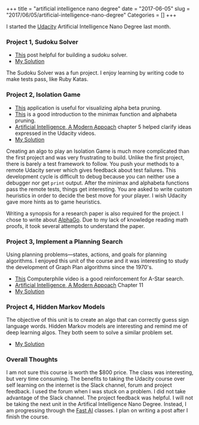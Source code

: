 +++
title = "artificial intelligence nano degree"
date = "2017-06-05"
slug = "2017/06/05/artificial-intelligence-nano-degree"
Categories = []
+++

I started the [Udacity](https://www.udacity.com/course/artificial-intelligence-nanodegree--nd889) Artificial Intelligence Nano Degree last month.

### Project 1, Sudoku Solver
* [This](http://norvig.com/sudoku.html) post helpful for building a sudoku solver.
* [My Solution](https://github.com/iacutone/AIND-Sudoku)

The Sudoku Solver was a fun project. I enjoy learning by writing code to make tests pass, like Ruby Katas.

### Project 2, Isolation Game
* [This](http://inst.eecs.berkeley.edu/~cs61b/fa14/ta-materials/apps/ab_tree_practice/) application is useful for visualizing alpha beta pruning.
* [This](https://www.youtube.com/watch?v=STjW3eH0Cik) is a good introduction to the minimax function and alphabeta pruning.
* [Artificial Intelligence, A Modern Appoach](http://stpk.cs.rtu.lv/sites/all/files/stpk/materiali/mi/artificial%20intelligence%20a%20modern%20approach.pdf) chapter 5 helped clarify ideas expressed in the Udacity videos.
* [My Solution](https://github.com/iacutone/AIND-Isolation)

Creating an algo to play an Isolation Game is much more complicated than the first project and was very frustrating to build. Unlike the first project, there is barely a test framework to follow. You push your methods to a remote Udacity server which gives feedback about test failures. This development cycle is difficult to debug because you can neither use a debugger nor get `print` output. After the minimax and alphabeta functions pass the remote tests, things get interesting. You are asked to write custom heuristics in order to decide the best move for your player. I wish Udacity gave more hints as to game heuristics.

Writing a synopsis for a research paper is also required for the project. I chose to write about [AlphaGo](https://storage.googleapis.com/deepmind-media/alphago/AlphaGoNaturePaper.pdf). Due to my lack of knowledge reading math proofs, it took several attempts to understand the paper.

### Project 3, Implement a Planning Search
Using planning problems—states, actions, and goals for planning algorithms. I enjoyed this unit of the course and it was interesting to study the development of Graph Plan algorithms since the 1970's.

* [This](https://www.youtube.com/watch?v=ySN5Wnu88nE) Computerphile video is a good reinforcement for A-Star search.
* [Artificial Intelligence, A Modern Appoach](http://aima.cs.berkeley.edu/2nd-ed/newchap11.pdf) Chapter 11
* [My Solution](https://github.com/iacutone/AIND-Planning)

### Project 4, Hidden Markov Models
The objective of this unit is to create an algo that can correctly guess sign language words. Hidden Markov models are interesting and remind me of deep learning algos. They both seem to solve a similar problem set.

* [My Solution](https://github.com/iacutone/AIND-Recognizer)

### Overall Thoughts
I am not sure this course is worth the $800 price. The class was interesting, but very time consuming. The benefits to taking the Udacity course over self learning on the internet is the Slack channel, forum and project feedback. I used the forum when I was stuck on a problem. I did not take advantage of the Slack channel. The project feedback was helpful. I will not be taking the next unit in the Artifical Intelligence Nano Degree. Instead, I am progressing through the [Fast AI](http://course.fast.ai/) classes. I plan on writing a post after I finish the course.
